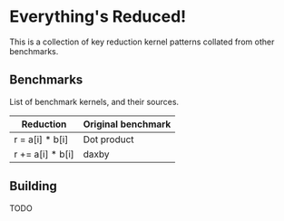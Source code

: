 Everything's Reduced!
=====================

This is a collection of key reduction kernel patterns collated from other benchmarks.

## Benchmarks ##

List of benchmark kernels, and their sources.

| Reduction        | Original benchmark |
| ---------------- | ------------------ |
| r = a[i] * b[i]  | Dot product        |
| r += a[i] * b[i] | daxby              |

## Building ##

TODO

